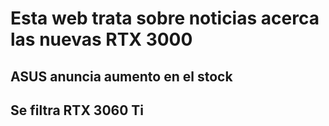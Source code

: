 # Esta web trata sobre noticias acerca las nuevas RTX 3000
## ASUS anuncia aumento en el stock
## Se filtra RTX 3060 Ti